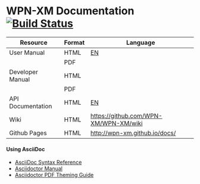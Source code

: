 # WPN-XM Documentation [![Build Status](https://travis-ci.org/WPN-XM/docs.svg)](https://travis-ci.org/WPN-XM/docs)

| Resource          | Format | Language                               |
|-------------------|--------|----------------------------------------|
| User Manual       | HTML   | [EN][USR-MAN-EN]                       |
|                   | PDF    |                                        |
| Developer Manual  | HTML   |                                        |
|                   | PDF    |                                        |
| API Documentation | HTML   | [EN][API-DOC-EN]                       |
| Wiki              | HTML   | https://github.com/WPN-XM/WPN-XM/wiki  |
| Github Pages      | HTML   | http://wpn-xm.github.io/docs/          | 

[USR-MAN-EN]: http://wpn-xm.github.io/docs/manual/en/
[API-DOC-EN]: http://wpn-xm.org/api-docu/api-doc.htm

#### Using AsciiDoc

- [AsciiDoc Syntax Reference](http://asciidoctor.org/docs/asciidoc-syntax-quick-reference)
- [Asciidoctor Manual](http://asciidoctor.org/docs/user-manual)
- [Asciidoctor PDF Theming Guide](https://github.com/asciidoctor/asciidoctor-pdf/blob/master/docs/theming-guide.adoc)

